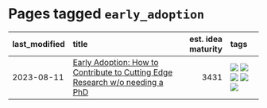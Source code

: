 # Pages tagged `early_adoption`

|last_modified|title|est. idea maturity|tags
|:---|:---|---:|:---|
|2023-08-11|[Early Adoption: How to Contribute to Cutting Edge Research w/o needing a PhD](../early_adoption_and_fomo.md)|3431|[![](https://img.shields.io/badge/tag-autobiographical-82f36e)](../tags/autobiographical.md) [![](https://img.shields.io/badge/tag-career_advice-b1fd1a)](../tags/career_advice.md) [![](https://img.shields.io/badge/tag-early_adoption-a8b11)](../tags/early_adoption.md) [![](https://img.shields.io/badge/tag-mentoring-82946a)](../tags/mentoring.md) [![](https://img.shields.io/badge/tag-reddit-aec580)](../tags/reddit.md)|